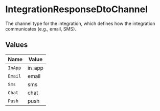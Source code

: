 # IntegrationResponseDtoChannel

The channel type for the integration, which defines how the integration communicates (e.g., email, SMS).


## Values

| Name    | Value   |
| ------- | ------- |
| `InApp` | in_app  |
| `Email` | email   |
| `Sms`   | sms     |
| `Chat`  | chat    |
| `Push`  | push    |